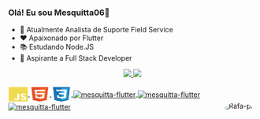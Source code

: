 ### Olá! Eu sou Mesquitta06👋

- 🔭 Atualmente Analista de Suporte Field Service
- ❤️ Apaixonado por Flutter
- 📚 Estudando Node.JS
- 👯 Aspirante a Full Stack Developer


<div align="center">
  <a href="https://github.com/mesquitta06   ">
  <img height="180em" src="https://github-readme-stats.vercel.app/api?username=mesquitta06&show_icons=true&theme=tokyonight&include_all_commits=true&count_private=true"/>
  <img height="180em" src="https://github-readme-stats.vercel.app/api/top-langs/?username=mesquitta06&layout=compact&langs_count=7&theme=tokyonight"/>
</div>
<div style="display: inline_block"><br>
  <img align="center" alt="mesquitta-Js" height="30" width="40" src="https://raw.githubusercontent.com/devicons/devicon/master/icons/javascript/javascript-plain.svg">
  <img align="center" alt="mesquitta-HTML" height="30" width="40" src="https://raw.githubusercontent.com/devicons/devicon/master/icons/html5/html5-original.svg">
  <img align="center" alt="mesquitta-CSS" height="30" width="40" src="https://raw.githubusercontent.com/devicons/devicon/master/icons/css3/css3-original.svg">
  <img  align="center" alt="mesquitta-flutter" height="30" width="40" src="https://cdn.jsdelivr.net/gh/devicons/devicon/icons/flutter/flutter-original.svg" />
  <img align="center" alt="mesquitta-flutter" height="30" width="40"  src="https://cdn.jsdelivr.net/gh/devicons/devicon/icons/nodejs/nodejs-original.svg" /> 
  <img  align="center" alt="mesquitta-flutter" height="30" width="40" src="https://cdn.jsdelivr.net/gh/devicons/devicon/icons/arduino/arduino-original-wordmark.svg" />
          
          

  <img align="right" alt="Rafa-pic" height="150" style="border-radius:50px;" src="https://media.discordapp.net/attachments/639956127056134178/890373478988013628/Publicacoes_Instagram_1_1.png?width=676&height=676">
</div>
